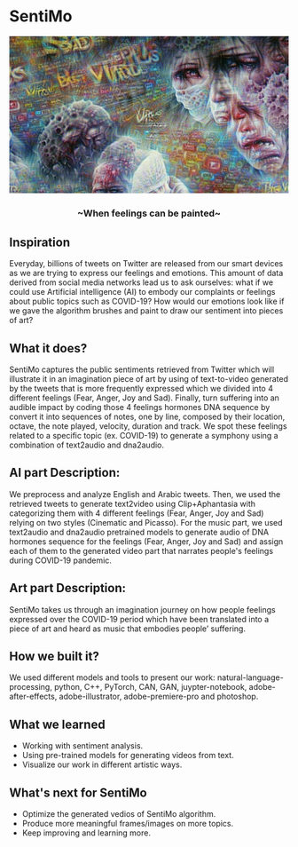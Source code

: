 # SentiMo

![Alt Text](SentiMo_art.jpg)

<h3 align="center">~When feelings can be painted~</h3>

## Inspiration

Everyday, billions of tweets on Twitter are released from our smart devices as we are trying to express our feelings and emotions. This amount of data derived from social media networks lead us to ask ourselves: what if we could use Artificial intelligence (AI) to embody our complaints or feelings about public topics such as COVID-19? How would our emotions look like if we gave the algorithm brushes and paint to draw our sentiment into pieces of art?

## What it does?

SentiMo captures the public sentiments retrieved from Twitter which will illustrate it in an imagination piece of art by using of text-to-video generated by the tweets that is more frequently expressed which we divided into 4 different feelings (Fear, Anger, Joy and Sad). Finally, turn suffering into an audible impact by coding those 4 feelings hormones DNA sequence by convert it into sequences of notes, one by line, composed by their location, octave, the note played, velocity, duration and track. We spot these feelings related to a specific topic (ex. COVID-19) to generate a symphony using a combination of text2audio and dna2audio.

## AI part Description:

We preprocess and analyze English and Arabic tweets. Then, we used the retrieved tweets to generate text2video using Clip+Aphantasia with categorizing them with 4 different feelings (Fear, Anger, Joy and Sad) relying on two styles (Cinematic and Picasso). For the music part, we used text2audio and dna2audio pretrained models to generate audio of DNA hormones sequence for the feelings (Fear, Anger, Joy and Sad) and assign each of them to the generated video part that narrates people's feelings during COVID-19 pandemic.

## Art part Description:

SentiMo takes us through an imagination journey on how people feelings expressed over the COVID-19 period which have been translated into a piece of art and heard as music that embodies people’ suffering.

## How we built it?

We used different models and tools to present our work: natural-language-processing, python, C++, PyTorch, CAN, GAN, juypter-notebook, adobe-after-effects, adobe-illustrator, adobe-premiere-pro and photoshop.

## What we learned

- Working with sentiment analysis.
- Using pre-trained models for generating videos from text.
- Visualize our work in different artistic ways.

## What's next for SentiMo

- Optimize the generated vedios of SentiMo algorithm.
- Produce more meaningful frames/images on more topics.
- Keep improving and learning more.
